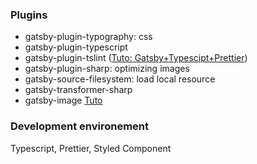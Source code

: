 ### Plugins

- gatsby-plugin-typography: css
- gatsby-plugin-typescript
- gatsby-plugin-tslint ([Tuto: Gatsby+Typescipt+Prettier](https://medium.com/maxime-heckel/getting-started-with-typescript-on-gatsby-8544b47c1d27))
- gatsby-plugin-sharp: optimizing images
- gatsby-source-filesystem: load local resource
- gatsby-transformer-sharp
- gatsby-image [Tuto](https://www.gatsbyjs.org/tutorial/gatsby-image-tutorial/)

### Development environement

Typescript, Prettier, Styled Component
